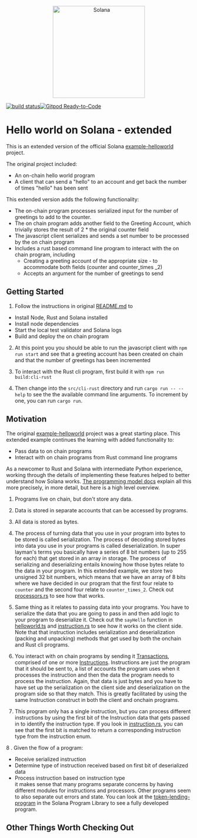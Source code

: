 <p align="center">
  <a href="https://solana.com">
    <img alt="Solana" src="https://i.imgur.com/uBVzyX3.png" width="250" />
  </a>
</p>

[![build status](https://github.com/CalebEverett/example-helloworld/actions/workflows/main.yml/badge.svg)](https://github.com/CalebEverett/example-helloworld/actions/workflows/main.yml)[![Gitpod
Ready-to-Code](https://img.shields.io/badge/Gitpod-Ready--to--Code-blue?logo=gitpod)](https://gitpod.io/#https://github.com/CalebEverett/example-helloworld)


# Hello world on Solana - extended

This is an extended version of the official Solana [example-helloworld](https://github.com/solana-labs/example-helloworld) project.

The original project included:

* An on-chain hello world program
* A client that can send a "hello" to an account and get back the number of
  times "hello" has been sent

This extended version adds the following functionality:

* The on-chain program processes serialized input for the number of greetings to
  add to the counter.
* The on chain program adds another field to the Greeting Account, which trivially
  stores the result of 2 * the original counter field
* The javascript client serializes and sends a set number to be processed by the on
  chain program
* Includes a rust based command line program to interact with the on chain program, including
  * Creating a greeting account of the appropriate size - to accommodate both fields (counter and counter_times _2)
  * Accepts an argument for the number of greetings to send

## Getting Started

1. Follow the instructions in original [README.md](README_original.md) to

  * Install Node, Rust and Solana installed
  * Install node dependencies
  * Start the local test validator and Solana logs
  * Build and deploy the on chain program
  
2. At this point you you should be able to run the javascript client with `npm run start` and
    see that a greeting account has been created on chain and that the number of greetings 
    has been incremented

3. To interact with the Rust cli program, first build it with `npm run build:cli-rust`

4. Then change into the `src/cli-rust` directory and run `cargo run -- --help` to see the
    the available command line arguments. To increment by one, you can run `cargo run`.


## Motivation

The original [example-helloworld](https://github.com/solana-labs/example-helloworld) project was a great
starting place. This extended example continues the learning with added functionality to:

* Pass data to on chain programs
* Interact with on chain programs from Rust command line programs

As a newcomer to Rust and Solana with intermediate Python experience, working through the details of implementing these features helped to better understand how Solana works. [The programming model docs](https://docs.solana.com/developing/programming-model/overview) explain all this more precisely, in more detail, but here is a high level overview.

1. Programs live on chain, but don't store any data.

2. Data is stored in separate accounts that can be accessed by programs.

3. All data is stored as bytes.

4. The process of turning data that you use in your program into bytes to be
  stored is called serialization. The process of decoding stored bytes into
  data you use in your programs is called deserialization. In super layman's terms
  you basically have a series of 8 bit numbers (up to 255 for each) that get stored in an
  array in storage. The process of serializing and deserializing entails knowing how those bytes
  relate to the data in your program. In this extended example, we store two unsigned 32 bit numbers, which means that we have an array of 8 bits where we have decided in our program that the first four
  relate to `counter` and the second four relate to `counter_times_2`. Check out [processors.rs](src/program-rust/src/processor.rs) to see how that works.

5. Same thing as it relates to passing data into your programs. You have to serialize the data that
  you are going to pass in and then add logic to your program to deserialize it. Check out the `sayHello` function in [helloworld.ts](src/client/hello_world.ts) and [instruction.rs](src/program-rust/src/instruction.rs) to see how it works on the client side. Note that that instruction includes serialization and deserialization (packing and unpacking) methods that get used by both the onchain and Rust cli programs.

6. You interact with on chain programs by sending it [Transactions](src/program-rust/src/instruction.rs), comprised of one or more [Instructions](https://docs.rs/solana-program/1.8.0/solana_program/instruction/struct.Instruction.html). Instructions are just the program that it should be sent to, a list of accounts the program uses when it processes the instruction and then the data the program needs to process the instruction. Again, that data is just bytes and you have to have set up the serialization on the client side and deserialization on the program side so that they match. This is greatly facilitated by using the same Instruction construct in both the client and onchain programs.

7. This program only has a single instruction, but you can process different instructions by using the first bit of the Instruction data that gets passed in to identify the instruction type. If you look in [instruction.rs](src/program-rust/src/instruction.rs), you can see that the first
bit is matched to return a corresponding instruction type from the instruction enum.

8 . Given the flow of a program:
  * Receive serialized instruction
  * Determine type of instruction received based on first bit of deserialized data
  * Process instruction based on instruction type<br> it makes sense that many programs separate concerns by having different modules for instructions and processors. Other programs seem to also separate out errors and state. You can look at the [token-lending-program](https://github.com/solana-labs/solana-program-library/tree/master/token-lending/program/src) in the Solana Program Library to see a fully developed program.

  ## Other Things Worth Checking Out